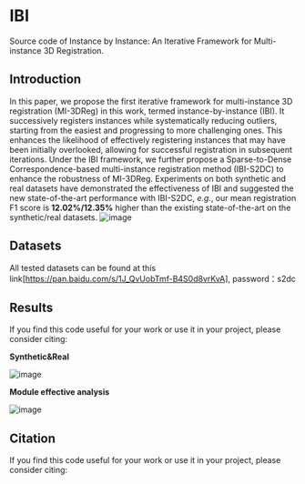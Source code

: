 # IBI
Source code of Instance by Instance: An Iterative Framework for Multi-instance 3D Registration.

## Introduction
In this paper, we propose the first iterative framework for multi-instance 3D registration (MI-3DReg) in this work, termed instance-by-instance (IBI). It successively registers instances while systematically reducing outliers, starting from the easiest and progressing to more challenging ones. This enhances the likelihood of effectively registering instances that may have been initially overlooked, allowing for successful registration in subsequent iterations. Under the IBI framework, we further propose a Sparse-to-Dense Correspondence-based multi-instance registration method (IBI-S2DC) to enhance the robustness of MI-3DReg. Experiments on both synthetic and real datasets have demonstrated the effectiveness of IBI and suggested the new state-of-the-art performance with IBI-S2DC, _e.g._, our mean registration F1 score is **12.02%/12.35%** higher than the existing state-of-the-art on the synthetic/real datasets.
![image](https://github.com/user-attachments/assets/8aba13a9-c402-46fe-86f9-cac7b649a306)

## Datasets
All tested datasets can be found at this link[https://pan.baidu.com/s/1J_QvUobTmf-B4S0d8vrKvA], password：s2dc

## Results
If you find this code useful for your work or use it in your project, please consider citing:

**Synthetic&Real**

![image](https://github.com/user-attachments/assets/d2008d8e-736c-4f63-bde2-81e61868c098)

**Module effective analysis**

![image](https://github.com/user-attachments/assets/ce878661-8503-41e5-80c0-bd419caa58ee)

## Citation
If you find this code useful for your work or use it in your project, please consider citing:

